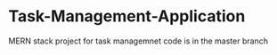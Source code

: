 # Task-Management-Application

MERN stack project for task managemnet 
code is in the master branch 
